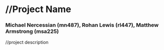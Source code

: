 # //Project Name
### Michael Nercessian (mn487), Rohan Lewis (rl447), Matthew Armstrong (msa225)

//project description
